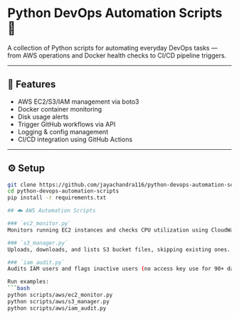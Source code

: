 # Python DevOps Automation Scripts 🧩

A collection of Python scripts for automating everyday DevOps tasks — from AWS operations and Docker health checks to CI/CD pipeline triggers.

---

## 🧱 Features
- AWS EC2/S3/IAM management via boto3
- Docker container monitoring
- Disk usage alerts
- Trigger GitHub workflows via API
- Logging & config management
- CI/CD integration using GitHub Actions

---
## ⚙️ Setup

```bash
git clone https://github.com/jayachandra116/python-devops-automation-scripts.git
cd python-devops-automation-scripts
pip install -r requirements.txt

## ☁️ AWS Automation Scripts

### `ec2_monitor.py`
Monitors running EC2 instances and checks CPU utilization using CloudWatch metrics.

### `s3_manager.py`
Uploads, downloads, and lists S3 bucket files, skipping existing ones.

### `iam_audit.py`
Audits IAM users and flags inactive users (no access key use for 90+ days).

Run examples:
```bash
python scripts/aws/ec2_monitor.py
python scripts/aws/s3_manager.py
python scripts/aws/iam_audit.py